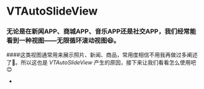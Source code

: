 # VTAutoSlideView

### 无论是在新闻APP、商城APP、音乐APP还是社交APP，我们经常能看到一种视图——无限循环滚动视图😆。
####这类视图通常用来展示照片、新闻、商品，常用度相信不用我再做过多阐述了🙂。所以这也是 *VTAutoSlideView* 产生的原因，接下来让我们看看怎么使用吧😊

* 
